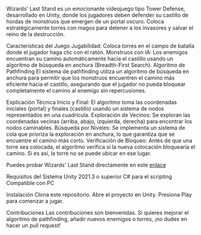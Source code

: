 Wizards' Last Stand es un emocionante videojuego tipo Tower Defense, desarrollado en Unity, donde los jugadores deben defender su castillo de hordas de monstruos que emergen de un portal oscuro. Coloca estratégicamente torres con magos para detener a los invasores y salvar el reino de la destrucción.

Características del Juego
Jugabilidad: Coloca torres en el campo de batalla donde el jugador haga clic con el ratón.
Monstruos con IA: Los enemigos encuentran su camino automáticamente hacia el castillo usando un algoritmo de búsqueda en anchura (Breadth-First Search).
Algoritmo de Pathfinding
El sistema de pathfinding utiliza un algoritmo de búsqueda en anchura para permitir que los monstruos encuentren el camino más eficiente hacia el castillo, asegurando que el jugador no pueda bloquear completamente el camino al enemigo sin repercusiones.

Explicación Técnica
Inicio y Final: El algoritmo toma las coordenadas iniciales (portal) y finales (castillo) usando un sistema de nodos representados en una cuadrícula.
Exploración de Vecinos: Se exploran las coordenadas vecinas (arriba, abajo, izquierda, derecha) para encontrar los nodos caminables.
Búsqueda por Niveles: Se implementa un sistema de cola que prioriza la exploración en anchura, lo que garantiza que se encuentre el camino más corto.
Verificación de Bloqueo: Antes de que una torre sea colocada, el algoritmo verifica si la nueva colocación bloquearía el camino. Si es así, la torre no se puede ubicar en ese lugar.

Puedes probar Wizards' Last Stand directamente en este [enlace](https://joshe1129.itch.io/dungeon-rush)

Requisitos del Sistema
Unity 2021.3 o superior
C# para el scripting
Compatible con PC

Instalación
Clona este repositorio.
Abre el proyecto en Unity.
Presiona Play para comenzar a jugar.

Contribuciones
Las contribuciones son bienvenidas. Si quieres mejorar el algoritmo de pathfinding, añadir nuevos enemigos o torres, ¡no dudes en hacer un pull request!

